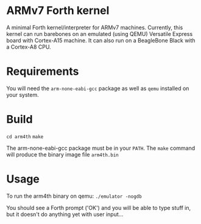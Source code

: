 # ARMv7 Forth kernel

A minimal Forth kernel/interpreter for ARMv7 machines.
Currently, this kernel can run barebones on an emulated (using QEMU) Versatile Express board with Cortex-A15 machine.
It can also run on a BeagleBone Black with a Cortex-A8 CPU.

# Requirements
You will need the `arm-none-eabi-gcc` package as well as `qemu` installed on your system.

# Build
`cd arm4th`
`make`

The arm-none-eabi-gcc package must be in your `PATH`.
The `make` command will produce the binary image file `arm4th.bin`

# Usage
To run the arm4th binary on qemu:
`./emulator -nogdb`

You should see a Forth prompt ('OK') and you will be able to type stuff in, but it doesn't do anything yet with
user input...

